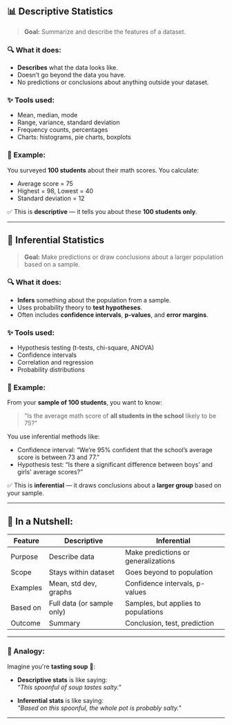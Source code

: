 
## 📊 **Descriptive Statistics**
> **Goal:** Summarize and describe the features of a dataset.

### 🔍 What it does:
- **Describes** what the data looks like.
- Doesn’t go beyond the data you have.
- No predictions or conclusions about anything outside your dataset.

### ✨ Tools used:
- Mean, median, mode
- Range, variance, standard deviation
- Frequency counts, percentages
- Charts: histograms, pie charts, boxplots

### 🧠 Example:
You surveyed **100 students** about their math scores. You calculate:
- Average score = 75
- Highest = 98, Lowest = 40
- Standard deviation = 12

✅ This is **descriptive** — it tells you about these **100 students only**.

---

## 🧠 **Inferential Statistics**
> **Goal:** Make predictions or draw conclusions about a larger population based on a sample.

### 🔍 What it does:
- **Infers** something about the population from a sample.
- Uses probability theory to **test hypotheses**.
- Often includes **confidence intervals**, **p-values**, and **error margins**.

### ✨ Tools used:
- Hypothesis testing (t-tests, chi-square, ANOVA)
- Confidence intervals
- Correlation and regression
- Probability distributions

### 🧠 Example:
From your **sample of 100 students**, you want to know:
> "Is the average math score of **all students in the school** likely to be 75?"

You use inferential methods like:
- Confidence interval: “We’re 95% confident that the school’s average score is between 73 and 77.”
- Hypothesis test: “Is there a significant difference between boys' and girls' average scores?”

✅ This is **inferential** — it draws conclusions about a **larger group** based on your sample.

---

## 🎯 In a Nutshell:

| Feature | Descriptive | Inferential |
|--------|-------------|-------------|
| Purpose | Describe data | Make predictions or generalizations |
| Scope | Stays within dataset | Goes beyond to population |
| Examples | Mean, std dev, graphs | Confidence intervals, p-values |
| Based on | Full data (or sample only) | Samples, but applies to populations |
| Outcome | Summary | Conclusion, test, prediction |

---

### 🔁 Analogy:
Imagine you're **tasting soup** 🍲:

- **Descriptive stats** is like saying:  
  *"This spoonful of soup tastes salty."*

- **Inferential stats** is like saying:  
  *"Based on this spoonful, the whole pot is probably salty."*

---

